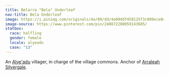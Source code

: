 ```yaml
---
title: Belarra "Bela" Underleaf
nav-title: Bela Underleaf
image: https://i.pinimg.com/originals/4e/00/dd/4e00ddf458125f3c009ece8cc944a236.jpg
image-source: https://www.pinterest.com/pin/240872280059143685/
statbox:
  race: halfling
  gender: female
  locale: alyeadu
  case: "13"
---
```


An [Alye'adu](../locales/alyeadu) villager, in charge of the village commons. Anchor of [Arraleah Silvergale](arraleah-silvergale).
